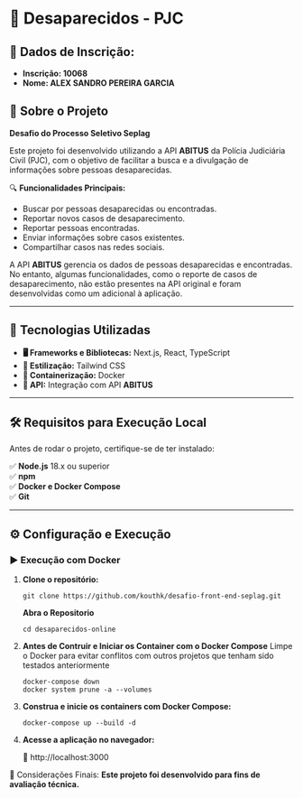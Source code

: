 # 🚨 Desaparecidos - PJC

## 📜 Dados de Inscrição: 
  - **Inscrição: 10068**
  - **Nome: ALEX SANDRO PEREIRA GARCIA**

## 📌 Sobre o Projeto  

**Desafio do Processo Seletivo Seplag**  

Este projeto foi desenvolvido utilizando a API **ABITUS** da Polícia Judiciária Civil (PJC), com o objetivo de facilitar a busca e a divulgação de informações sobre pessoas desaparecidas.  

🔍 **Funcionalidades Principais:**  
- Buscar por pessoas desaparecidas ou encontradas.  
- Reportar novos casos de desaparecimento.  
- Reportar pessoas encontradas.  
- Enviar informações sobre casos existentes.  
- Compartilhar casos nas redes sociais.  

A API **ABITUS** gerencia os dados de pessoas desaparecidas e encontradas. No entanto, algumas funcionalidades, como o reporte de casos de desaparecimento, não estão presentes na API original e foram desenvolvidas como um adicional à aplicação.  

---

## 🚀 Tecnologias Utilizadas  

- **🖥️ Frameworks e Bibliotecas:** Next.js, React, TypeScript  
- **🎨 Estilização:** Tailwind CSS  
- **🐳 Containerização:** Docker  
- **🔗 API:** Integração com API **ABITUS**  

---

## 🛠️ Requisitos para Execução Local  

Antes de rodar o projeto, certifique-se de ter instalado:  

✅ **Node.js** 18.x ou superior  
✅ **npm**  
✅ **Docker e Docker Compose**  
✅ **Git**  

---

## ⚙️ Configuração e Execução  

### ▶️ Execução com Docker  

1. **Clone o repositório:**  

   ```
   git clone https://github.com/kouthk/desafio-front-end-seplag.git  
   ```
   **Abra o Repositorio**
   ```
   cd desaparecidos-online
   ```
2. **Antes de Contruir e Iniciar os Container com o Docker Compose**
Limpe o Docker para evitar conflitos com outros projetos que tenham sido testados anteriormente
    ```
   docker-compose down  
   docker system prune -a --volumes
    ```

3. **Construa e inicie os containers com Docker Compose:**

   ```   
   docker-compose up --build -d  
   ```

4. **Acesse a aplicação no navegador:**

   🔗 http://localhost:3000



    


📜 Considerações Finais:
   **Este projeto foi desenvolvido para fins de avaliação técnica.**

